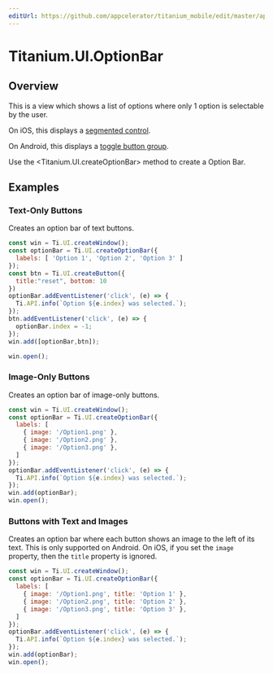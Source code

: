 ```yaml
---
editUrl: https://github.com/appcelerator/titanium_mobile/edit/master/apidoc/Titanium/UI/OptionBar.yml
---
```

# Titanium.UI.OptionBar

<TypeHeader/>

## Overview

This is a view which shows a list of options where only 1 option is selectable by the user.

On iOS, this displays a
[segmented control](https://developer.apple.com/design/human-interface-guidelines/ios/controls/segmented-controls/).

On Android, this displays a
[toggle button group](https://material.io/components/buttons/android#toggle-button).

Use the <Titanium.UI.createOptionBar> method to create a Option Bar.

## Examples

### Text-Only Buttons

Creates an option bar of text buttons.

``` js
const win = Ti.UI.createWindow();
const optionBar = Ti.UI.createOptionBar({
  labels: [ 'Option 1', 'Option 2', 'Option 3' ]
});
const btn = Ti.UI.createButton({
  title:"reset", bottom: 10
})
optionBar.addEventListener('click', (e) => {
  Ti.API.info(`Option ${e.index} was selected.`);
});
btn.addEventListener('click', (e) => {
  optionBar.index = -1;
});
win.add([optionBar,btn]);

win.open();
```

### Image-Only Buttons

Creates an option bar of image-only buttons.

``` js
const win = Ti.UI.createWindow();
const optionBar = Ti.UI.createOptionBar({
  labels: [
    { image: '/Option1.png' },
    { image: '/Option2.png' },
    { image: '/Option3.png' },
  ]
});
optionBar.addEventListener('click', (e) => {
  Ti.API.info(`Option ${e.index} was selected.`);
});
win.add(optionBar);
win.open();
```

### Buttons with Text and Images

Creates an option bar where each button shows an image to the left of its text.
This is only supported on Android. On iOS, if you set the `image` property,
then the `title` property is ignored.

``` js
const win = Ti.UI.createWindow();
const optionBar = Ti.UI.createOptionBar({
  labels: [
    { image: '/Option1.png', title: 'Option 1' },
    { image: '/Option2.png', title: 'Option 2' },
    { image: '/Option3.png', title: 'Option 3' },
  ]
});
optionBar.addEventListener('click', (e) => {
  Ti.API.info(`Option ${e.index} was selected.`);
});
win.add(optionBar);
win.open();
```

<ApiDocs/>
